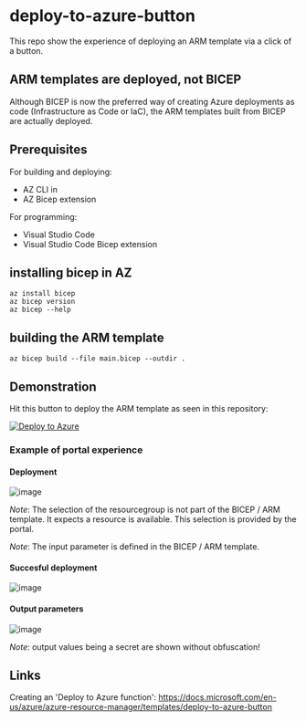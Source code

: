 # deploy-to-azure-button

This repo show the experience of deploying an ARM template via a click of a button.

## ARM templates are deployed, not BICEP

Although BICEP is now the preferred way of creating Azure deployments as code (Infrastructure as Code or IaC), the ARM templates built from BICEP are actually deployed. 

## Prerequisites

For building and deploying:
- AZ CLI in 
- AZ Bicep extension

For programming:
- Visual Studio Code
- Visual Studio Code Bicep extension

## installing bicep in AZ

```
az install bicep
az bicep version
az bicep --help
```

## building the ARM template

```
az bicep build --file main.bicep --outdir .
```

## Demonstration

Hit this button to deploy the ARM template as seen in this repository:

[![Deploy to Azure](https://aka.ms/deploytoazurebutton)](https://portal.azure.com/#create/Microsoft.Template/uri/https%3A%2F%2Fraw.githubusercontent.com%2Fsandervandevelde%2Fdeploy-to-azure-button%2Fmain%2Fmain.json)

### Example of portal experience

#### Deployment

![image](https://user-images.githubusercontent.com/694737/134773163-95e6bd1f-d991-4d20-a94a-032b3a507c1a.png)

_Note_: The selection of the resourcegroup is not part of the BICEP / ARM template. It expects a resource is available. This selection is provided by the portal.

_Note_: The input parameter is defined in the BICEP / ARM template.

#### Succesful deployment

![image](https://user-images.githubusercontent.com/694737/134773909-84c8452a-6173-4269-94a0-69d1fa3fdf55.png)

#### Output parameters

![image](https://user-images.githubusercontent.com/694737/134773431-ea664341-6846-456b-b63b-9f322fb16bc5.png)

_Note_: output values being a secret are shown without obfuscation!

## Links
Creating an 'Deploy to Azure function':
https://docs.microsoft.com/en-us/azure/azure-resource-manager/templates/deploy-to-azure-button
